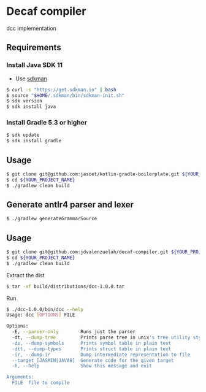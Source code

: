 # Decaf compiler

dcc implementation

## Requirements
### Install Java SDK 11
- Use [sdkman](http://sdkman.io/)
```sh
$ curl -s "https://get.sdkman.io" | bash
$ source "$HOME/.sdkman/bin/sdkman-init.sh"
$ sdk version
$ sdk install java
```

### Install Gradle 5.3 or higher
```sh
$ sdk update
$ sdk install gradle
```

## Usage
```sh
$ git clone git@github.com:jasoet/kotlin-gradle-boilerplate.git ${YOUR_PROJECT_NAME}
$ cd ${YOUR_PROJECT_NAME}
$ ./gradlew clean build
```

## Generate antlr4 parser and lexer
```sh
$ ./gradlew generateGrammarSource
```


## Usage
```sh
$ git clone git@github.com:jdvalenzuelah/decaf-compiler.git ${YOUR_PROJECT_NAME}
$ cd ${YOUR_PROJECT_NAME}
$ ./gradlew clean build
```

Extract the dist
```sh
$ tar -xf build/distributions/dcc-1.0.0.tar 
```

Run
```sh
$ ./dcc-1.0.0/bin/dcc --help
Usage: dcc [OPTIONS] FILE

Options:
  -E, --parser-only        Runs just the parser
  -dt, --dump-tree         Prints parse tree in unix's tree utility style
  -ds, --dump-symbols      Prints symbol table in plain text
  -dtt, --dump-types       Prints struct table in plain text
  -ir, --dump-ir           Dump intermediate representation to file
  --target [JASMIN|JAVA8]  Generate code for the given target
  -h, --help               Show this message and exit

Arguments:
  FILE  file to compile
```